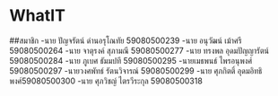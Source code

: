 # WhatIT

##สมาชิก
-นาย ปัญจรัตน์ ด่านอรุโณทัย 59080500239
-นาย อนุวัฒน์ เม้าศรี 59080500264
-นาย จาตุรงค์  สุภามณี 59080500277
-นาย ทรงพล อุดมปัญญารัตน์ 59080500284
-นาย ภูเบศ  ธัมมปที 59080500295
-นายเมธพนธ์ ไพรอนุพงศ์ 59080500297
-นายวงศพัทธ์ รัตนวิจารณ์ 59080500299
-นาย ศุภกิตติ์  อุดมอิทธิพงศ์59080500300
-นาย ศุภวิชญ์ ไตรวีระกุล 59080500318







